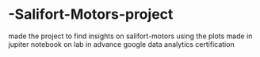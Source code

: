 # -Salifort-Motors-project
made the project to find insights on salifort-motors using the plots made in jupiter notebook on lab in advance google data analytics certification 
